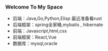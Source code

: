 ### Welcome To My Space

- 后端：Java,Go,Python,Elisp 最近准备看rust
- 后端框架：spring全家桶,mybatis , hibernate
- 前端：Javascript,html,css
- 前端框架：React,Vue
- 数据库：mysql,oracle

